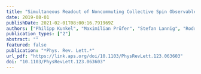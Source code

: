 ```yaml
---
title: "Simultaneous Readout of Noncommuting Collective Spin Observables beyond the Standard Quantum Limit"
date: 2019-08-01
publishDate: 2021-02-01T08:00:16.791969Z
authors: ["Philipp Kunkel", "Maximilian Prüfer", "Stefan Lannig", "Rodrigo Rosa-Medina", "Alexis Bonnin", "Martin G̈̊ttner", "Helmut Strobel", "Markus K. Oberthaler"]
publication_types: ["2"]
abstract: ""
featured: false
publication: "*Phys. Rev. Lett.*"
url_pdf: "https://link.aps.org/doi/10.1103/PhysRevLett.123.063603"
doi: "10.1103/PhysRevLett.123.063603"
---
```


